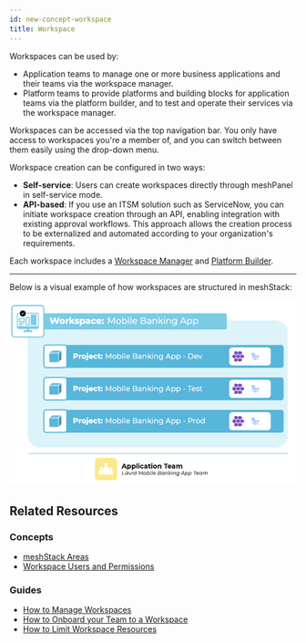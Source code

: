 ```yaml
---
id: new-concept-workspace
title: Workspace
---
```


Workspaces can be used by:

- Application teams to manage one or more business applications and their teams via the workspace manager.
- Platform teams to provide platforms and building blocks for application teams via the platform builder, and to test and operate their services via the workspace manager.

Workspaces can be accessed via the top navigation bar. You only have access to workspaces you're a member of, and you can switch between them easily using the drop-down menu.

Workspace creation can be configured in two ways:

- **Self-service**: Users can create workspaces directly through meshPanel in self-service mode.
- **API-based**: If you use an ITSM solution such as ServiceNow, you can initiate workspace creation through an API, enabling integration with existing approval workflows. This approach allows the creation process to be externalized and automated according to your organization's requirements.

Each workspace includes a [Workspace Manager](new-concept-meshstackareas#workspace-manager) and [Platform Builder](new-concept-meshstackareas#platform-builder).

---
Below is a visual example of how workspaces are structured in meshStack:

![Workspace concept diagram](./assets/new_concept/concept_workspace.png)

## Related Resources

### Concepts

- [meshStack Areas](./new-concept-meshstackareas.md)
- [Workspace Users and Permissions](./new-concept-users-and-groups.md#workspace-users-and-permissions)

### Guides

- [How to Manage Workspaces](./new-guide-how-to-manage-a-workspace.md)
- [How to Onboard your Team to a Workspace](./new-guide-how-to-onboard-your-team-to-workspace.md)
- [How to Limit Workspace Resources](./new-guide-how-to-limit-workspace-resources.md)

